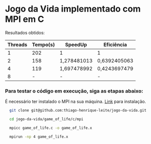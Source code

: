 # Jogo da Vida implementado com MPI em C

Resultados obtidos:

Threads | Tempo(s) | SpeedUp     | Eficiência
------- | -------- | ----------- | -----------
1       | 202      |     1	     |      1
2       | 158      | 1,278481013 | 0,6392405063
4       | 119      | 1,697478992 | 0,4243697479
8       |  -       |     -       |     -

### Para testar o código em execução, siga as etapas abaixo:

É necessário ter instalado o MPI na sua máquina. [Link](https://askubuntu.com/questions/1236553/mpich-installation) para instalação.

```bash
  git clone git@github.com:thiago-henrique-leite/jogo-da-vida.git

  cd jogo-da-vida/game_of_life/c/mpi

  mpicc game_of_life.c -o game_of_life.x

  mpirun -np 4 game_of_life.x
```